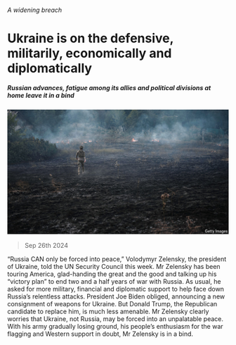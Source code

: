###### A widening breach

# Ukraine is on the defensive, militarily, economically and diplomatically 

##### Russian advances, fatigue among its allies and political divisions at home leave it in a bind 

![image](images/20240928_FBP002.jpg) 

> Sep 26th 2024 

“Russia CAN only be forced into peace,” Volodymyr Zelensky, the president of Ukraine, told the UN Security Council this week. Mr Zelensky has been touring America, glad-handing the great and the good and talking up his “victory plan” to end two and a half years of war with Russia. As usual, he asked for more military, financial and diplomatic support to help face down Russia’s relentless attacks. President Joe Biden obliged, announcing a new consignment of weapons for Ukraine. But Donald Trump, the Republican candidate to replace him, is much less amenable. Mr Zelensky clearly worries that Ukraine, not Russia, may be forced into an unpalatable peace. With his army gradually losing ground, his people’s enthusiasm for the war flagging and Western support in doubt, Mr Zelensky is in a bind. 

